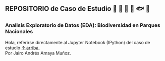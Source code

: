 ## REPOSITORIO de Caso de Estudio :deciduous_tree: :evergreen_tree: :leaves: :water_buffalo: :fish: :snake:
  
### Analisis Exploratorio de Datos (EDA): Biodiversidad en Parques Nacionales
  
Hola, referirse directamente al Jupyter Notebook (IPython) del caso de estudio [↑ arriba.](https://github.com/jairo-andres-a-m/Proyecto-Codecademy-BI-DA/blob/main/Python%20Notebook%20-%20Caso%20de%20Estudio%20Biodiversidad.ipynb)  
Por Jairo Andrés Amaya Muñoz.  
